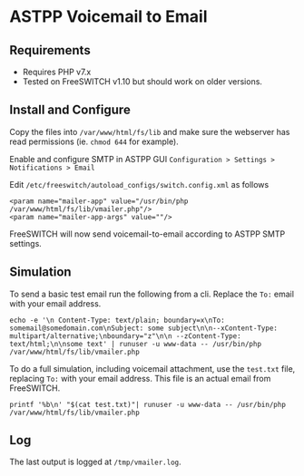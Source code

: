 # ASTPP Voicemail to Email

## Requirements
* Requires PHP v7.x
* Tested on FreeSWITCH v1.10 but should work on older versions.

## Install and Configure

Copy the files into `/var/www/html/fs/lib` and make sure the webserver has read permissions (ie. `chmod 644` for example).

Enable and configure SMTP in ASTPP GUI `Configuration > Settings > Notifications > Email`

Edit `/etc/freeswitch/autoload_configs/switch.config.xml` as follows

```
<param name="mailer-app" value="/usr/bin/php /var/www/html/fs/lib/vmailer.php"/>
<param name="mailer-app-args" value=""/>
```
FreeSWITCH will now send voicemail-to-email according to ASTPP SMTP settings.

## Simulation

To send a basic test email run the following from a cli. Replace the `To:` email with your email address.
```
echo -e '\n Content-Type: text/plain; boundary=x\nTo: somemail@somedomain.com\nSubject: some subject\n\n--xContent-Type: multipart/alternative;\nboundary="z"\n\n --zContent-Type: text/html;\n\nsome text' | runuser -u www-data -- /usr/bin/php /var/www/html/fs/lib/vmailer.php
```
To do a full simulation, including voicemail attachment, use the `test.txt` file,  replacing `To:` with your email address.  This file is an actual email from FreeSWITCH. 
```
printf '%b\n' "$(cat test.txt)"| runuser -u www-data -- /usr/bin/php /var/www/html/fs/lib/vmailer.php
```
## Log
The last output is logged at `/tmp/vmailer.log`.
